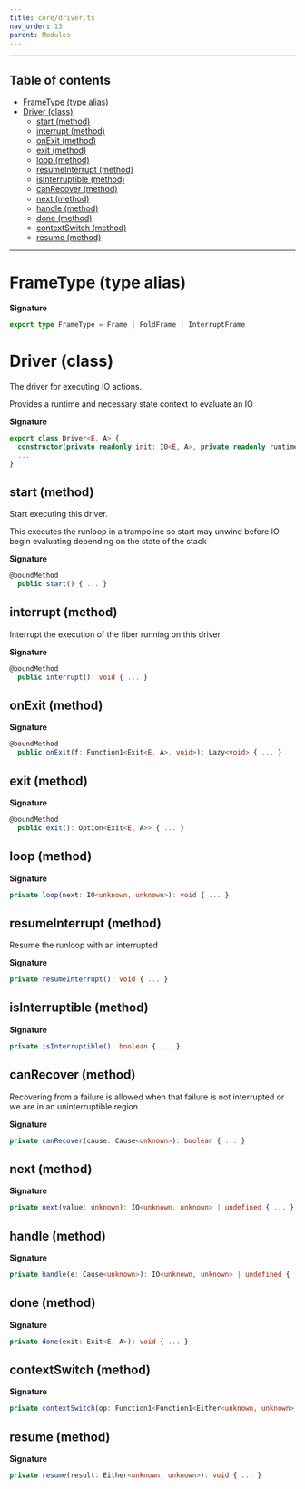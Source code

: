 ```yaml
---
title: core/driver.ts
nav_order: 13
parent: Modules
---
```


---

<h2 class="text-delta">Table of contents</h2>

- [FrameType (type alias)](#frametype-type-alias)
- [Driver (class)](#driver-class)
  - [start (method)](#start-method)
  - [interrupt (method)](#interrupt-method)
  - [onExit (method)](#onexit-method)
  - [exit (method)](#exit-method)
  - [loop (method)](#loop-method)
  - [resumeInterrupt (method)](#resumeinterrupt-method)
  - [isInterruptible (method)](#isinterruptible-method)
  - [canRecover (method)](#canrecover-method)
  - [next (method)](#next-method)
  - [handle (method)](#handle-method)
  - [done (method)](#done-method)
  - [contextSwitch (method)](#contextswitch-method)
  - [resume (method)](#resume-method)

---

# FrameType (type alias)

**Signature**

```ts
export type FrameType = Frame | FoldFrame | InterruptFrame
```

# Driver (class)

The driver for executing IO actions.

Provides a runtime and necessary state context to evaluate an IO

**Signature**

```ts
export class Driver<E, A> {
  constructor(private readonly init: IO<E, A>, private readonly runtime: Runtime = defaultRuntime) { ... }
  ...
}
```

## start (method)

Start executing this driver.

This executes the runloop in a trampoline so start may unwind before IO begin evaluating depending on the
state of the stack

**Signature**

```ts
@boundMethod
  public start() { ... }
```

## interrupt (method)

Interrupt the execution of the fiber running on this driver

**Signature**

```ts
@boundMethod
  public interrupt(): void { ... }
```

## onExit (method)

**Signature**

```ts
@boundMethod
  public onExit(f: Function1<Exit<E, A>, void>): Lazy<void> { ... }
```

## exit (method)

**Signature**

```ts
@boundMethod
  public exit(): Option<Exit<E, A>> { ... }
```

## loop (method)

**Signature**

```ts
private loop(next: IO<unknown, unknown>): void { ... }
```

## resumeInterrupt (method)

Resume the runloop with an interrupted

**Signature**

```ts
private resumeInterrupt(): void { ... }
```

## isInterruptible (method)

**Signature**

```ts
private isInterruptible(): boolean { ... }
```

## canRecover (method)

Recovering from a failure is allowed when that failure is not interrupted or we are in an uninterruptible region

**Signature**

```ts
private canRecover(cause: Cause<unknown>): boolean { ... }
```

## next (method)

**Signature**

```ts
private next(value: unknown): IO<unknown, unknown> | undefined { ... }
```

## handle (method)

**Signature**

```ts
private handle(e: Cause<unknown>): IO<unknown, unknown> | undefined { ... }
```

## done (method)

**Signature**

```ts
private done(exit: Exit<E, A>): void { ... }
```

## contextSwitch (method)

**Signature**

```ts
private contextSwitch(op: Function1<Function1<Either<unknown, unknown>, void>, Lazy<void>>): void { ... }
```

## resume (method)

**Signature**

```ts
private resume(result: Either<unknown, unknown>): void { ... }
```
